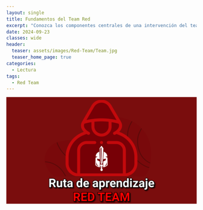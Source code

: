 ```yaml
---
layout: single
title: Fundamentos del Team Red
excerpt: "Conozca los componentes centrales de una intervención del team red, desde inteligencia sobre amenazas hasta OPSEC y C2."
date: 2024-09-23
classes: wide
header:
  teaser: assets/images/Red-Team/Team.jpg
  teaser_home_page: true
categories:
  - Lectura
tags:
  - Red Team
---
```


![Portada](assets/images/Red-Team/Portada.png)
